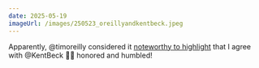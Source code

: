 ```yaml
---
date: 2025-05-19
imageUrl: /images/250523_oreillyandkentbeck.jpeg
---
```


Apparently, @timoreilly considered it [noteworthy to highlight](https://www.oreilly.com/radar/takeaways-from-coding-with-ai/) that I agree with @KentBeck 🤷‍♂️ honored and humbled!